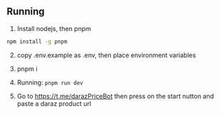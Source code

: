 ## Running
1) Install nodejs, then pnpm 
```sh
npm install -g pnpm
```
2) copy .env.example as .env, then place environment variables

3) pnpm i
4) Running: `pnpm run dev`
5) Go to  https://t.me/darazPriceBot then press on the start nutton and paste a daraz product url